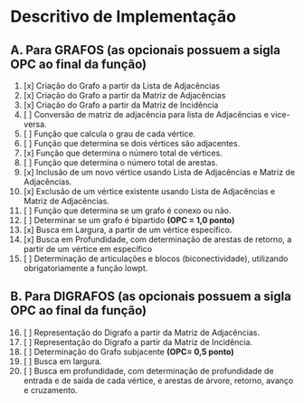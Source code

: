# Descritivo de Implementação

## A. Para GRAFOS (as opcionais possuem a sigla OPC ao final da função)

1) [x] Criação do Grafo a partir da Lista de Adjacências
2) [x]  Criação do Grafo a partir da Matriz de Adjacências
3) [x]  Criação do Grafo a partir da Matriz de Incidência
4) [ ]  Conversão de matriz de adjacência para lista de Adjacências e vice-versa.
5) [ ]  Função que calcula o grau de cada vértice.
6) [ ]  Função que determina se dois vértices são adjacentes.
7) [x]  Função que determina o número total de vértices.
8) [ ]  Função que determina o número total de arestas.
9) [x]  Inclusão de um novo vértice usando Lista de Adjacências e Matriz de Adjacências.
10) [x]  Exclusão de um vértice existente usando Lista de Adjacências e Matriz de Adjacências.
11) [ ]  Função que determina se um grafo é conexo ou não.
12) [ ]  Determinar se um grafo é bipartido **(OPC = 1,0 ponto)**
13) [x]  Busca em Largura, a partir de um vértice específico.
14) [x]  Busca em Profundidade, com determinação de arestas de retorno, a partir de um vértice
em específico
15) [ ]  Determinação de articulações e blocos (biconectividade), utilizando obrigatoriamente a
função lowpt.

## B. Para DIGRAFOS (as opcionais possuem a sigla OPC ao final da função)

16) [ ]  Representação do Digrafo a partir da Matriz de Adjacências.
17) [ ]  Representação do Digrafo a partir da Matriz de Incidência.
18) [ ]  Determinação do Grafo subjacente **(OPC= 0,5 ponto)**
19) [ ]  Busca em largura.
20) [ ]  Busca em profundidade, com determinação de profundidade de entrada e de saída de cada vértice, e arestas de árvore, retorno, avanço e cruzamento.